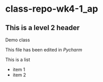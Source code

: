 # class-repo-wk4-1_ap
## This is a level 2 header

Demo class

This file has been edited in *Pycharm*

This is a list

* item 1
* item 2
